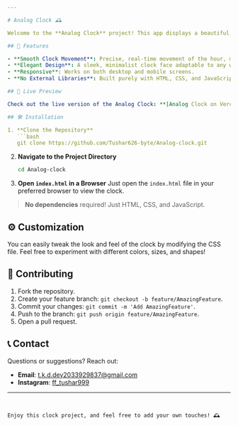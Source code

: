 ```yaml
---

# Analog Clock 🕰️

Welcome to the **Analog Clock** project! This app displays a beautiful, functional analog clock using HTML, CSS, and JavaScript, perfect for embedding in websites or desktop applications.

## 🌟 Features

- **Smooth Clock Movement**: Precise, real-time movement of the hour, minute, and second hands.
- **Elegant Design**: A sleek, minimalist clock face adaptable to any website theme.
- **Responsive**: Works on both desktop and mobile screens.
- **No External Libraries**: Built purely with HTML, CSS, and JavaScript.

## 🚀 Live Preview

Check out the live version of the Analog Clock: **[Analog Clock on Vercel](#)** (Add your hosting link if available)

## 🛠️ Installation

1. **Clone the Repository**
   ```bash
   git clone https://github.com/Tushar626-byte/Analog-clock.git
   ```
2. **Navigate to the Project Directory**
   ```bash
   cd Analog-clock
   ```
3. **Open `index.html` in a Browser**
   Just open the `index.html` file in your preferred browser to view the clock.

> **No dependencies** required! Just HTML, CSS, and JavaScript.

## ⚙️ Customization

You can easily tweak the look and feel of the clock by modifying the CSS file. Feel free to experiment with different colors, sizes, and shapes!

## 🤝 Contributing

1. Fork the repository.
2. Create your feature branch: `git checkout -b feature/AmazingFeature`.
3. Commit your changes: `git commit -m 'Add AmazingFeature'`.
4. Push to the branch: `git push origin feature/AmazingFeature`.
5. Open a pull request.


## 📞 Contact

Questions or suggestions? Reach out:

- **Email**: [t.k.d.dey2033929837@gmail.com](mailto:t.k.d.dey2033929837@gmail.com)
- **Instagram**: [ff_tushar999](https://instagram.com/ff_tushar999)

---
```


Enjoy this clock project, and feel free to add your own touches! 🕰️
